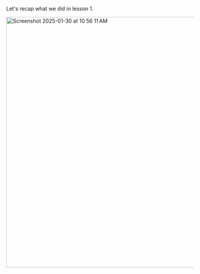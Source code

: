 Let's recap what we did in lesson 1.

<img width="672" alt="Screenshot 2025-01-30 at 10 56 11 AM" src="https://github.com/user-attachments/assets/351d7693-bb18-41c0-a119-f9617fc59470" />

